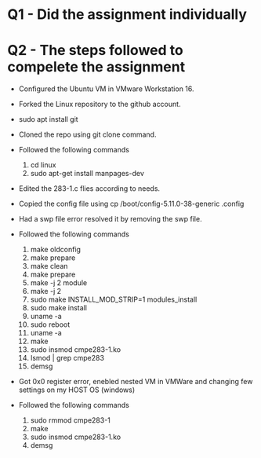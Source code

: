 # Q1 - Did the assignment individually

# Q2 - The steps followed to compelete the assignment

* Configured the Ubuntu VM in VMware Workstation 16.

* Forked the Linux repository to the github account. 

*  sudo apt install git

* Cloned the repo using git clone command.

* Followed the following commands 

	1. cd linux 
	2. sudo apt-get install manpages-dev

* Edited the 283-1.c flies according to needs.

* Copied the config file using cp /boot/config-5.11.0-38-generic .config

* Had a swp file error resolved it by removing the swp file.


* Followed the following commands 

	1. make oldconfig 
	2. make prepare
	3. make clean 
	4. make prepare
	5. make -j 2 module
	6. make -j 2
	7. sudo make INSTALL_MOD_STRIP=1 modules_install
	8. sudo make install
	9. uname -a
	10. sudo reboot
	11. uname -a
	12. make
	13. sudo insmod cmpe283-1.ko
	14. lsmod | grep cmpe283
	15. demsg

* Got 0x0 register error, enebled nested VM in VMWare and changing few settings on my HOST OS (windows)

* Followed the following commands

	1. sudo rmmod cmpe283-1
	2. make
	3. sudo insmod cmpe283-1.ko
	4. demsg





